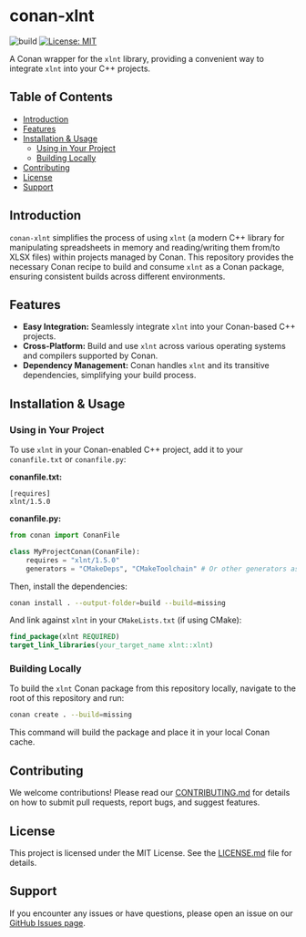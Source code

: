 # conan-xlnt

![build](https://github.com/CodeAvailable/conan-xlnt/workflows/Python%20application/badge.svg?branch=master)
[![License: MIT](https://img.shields.io/badge/License-MIT-yellow.svg)](https://opensource.org/licenses/MIT)

A Conan wrapper for the `xlnt` library, providing a convenient way to integrate `xlnt` into your C++ projects.

## Table of Contents

- [Introduction](#introduction)
- [Features](#features)
- [Installation & Usage](#installation--usage)
  - [Using in Your Project](#using-in-your-project)
  - [Building Locally](#building-locally)
- [Contributing](#contributing)
- [License](#license)
- [Support](#support)

## Introduction

`conan-xlnt` simplifies the process of using `xlnt` (a modern C++ library for manipulating spreadsheets in memory and reading/writing them from/to XLSX files) within projects managed by Conan. This repository provides the necessary Conan recipe to build and consume `xlnt` as a Conan package, ensuring consistent builds across different environments.

## Features

-   **Easy Integration:** Seamlessly integrate `xlnt` into your Conan-based C++ projects.
-   **Cross-Platform:** Build and use `xlnt` across various operating systems and compilers supported by Conan.
-   **Dependency Management:** Conan handles `xlnt` and its transitive dependencies, simplifying your build process.

## Installation & Usage

### Using in Your Project

To use `xlnt` in your Conan-enabled C++ project, add it to your `conanfile.txt` or `conanfile.py`:

**conanfile.txt:**

```
[requires]
xlnt/1.5.0
```

**conanfile.py:**

```python
from conan import ConanFile

class MyProjectConan(ConanFile):
    requires = "xlnt/1.5.0"
    generators = "CMakeDeps", "CMakeToolchain" # Or other generators as needed
```

Then, install the dependencies:

```bash
conan install . --output-folder=build --build=missing
```

And link against `xlnt` in your `CMakeLists.txt` (if using CMake):

```cmake
find_package(xlnt REQUIRED)
target_link_libraries(your_target_name xlnt::xlnt)
```

### Building Locally

To build the `xlnt` Conan package from this repository locally, navigate to the root of this repository and run:

```bash
conan create . --build=missing
```

This command will build the package and place it in your local Conan cache.

## Contributing

We welcome contributions! Please read our [CONTRIBUTING.md](CONTRIBUTING.md) for details on how to submit pull requests, report bugs, and suggest features.

## License

This project is licensed under the MIT License. See the [LICENSE.md](LICENSE.md) file for details.

## Support

If you encounter any issues or have questions, please open an issue on our [GitHub Issues page](https://github.com/CodeAvailable/conan-xlnt/issues).